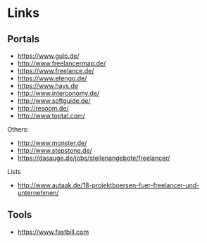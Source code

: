 # Links

## Portals

* https://www.gulp.de/
* http://www.freelancermap.de/
* https://www.freelance.de/
* https://www.etengo.de/
* https://www.hays.de
* http://www.interconomy.de/
* http://www.softguide.de/
* http://resoom.de/
* http://www.toptal.com/

Others:

* http://www.monster.de/
* http://www.stepstone.de/
* https://dasauge.de/jobs/stellenangebote/freelancer/

Lists

* http://www.autaak.de/18-projektboersen-fuer-freelancer-und-unternehmen/

## Tools

* https://www.fastbill.com
